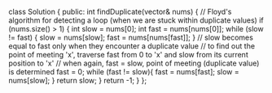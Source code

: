 class Solution {
public:
int findDuplicate(vector<int>& nums) {
// Floyd's algorithm for detecting a loop (when we are stuck within duplicate values)
if (nums.size() > 1) {
int slow = nums[0];
int fast = nums[nums[0]];
while (slow != fast) {
slow = nums[slow];
fast = nums[nums[fast]];
}
// slow becomes equal to fast only when they encounter a duplicate value
// to find out the point of meeting 'x', traverse fast from 0 to 'x' and slow from its current position to 'x'
// when again, fast = slow, point of meeting (duplicate value) is determined
fast = 0;
while (fast != slow){
fast = nums[fast];
slow = nums[slow];
}
return slow;
}
return -1;
}
};